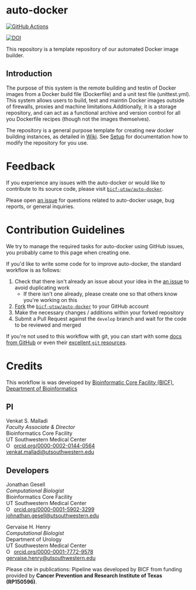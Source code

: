 auto-docker
========================================

[![GitHub Actions](https://github.com/utsw-bicf/auto-docker/actions/workflows/workflow-ci.yml/badge.svg)](https://github.com/utsw-bicf/auto-docker/actions/workflows/workflow-ci.yml)

[![DOI](https://zenodo.org/badge/DOI/10.5281/zenodo.4555891.svg)](https://doi.org/10.5281/zenodo.4555891)


This repository is a template repository of our automated Docker image builder.


Introduction
------------

The purpose of this system is the remote building and testin of Docker images from a Docker build file (Dockerfile) and a unit test file (unittest.yml). This system allows users to build, test and maintin Docker images outside of firewalls, proxies and machine limitations.Additionally, it is a storage repository, and can act as a functional archive and version control for all you Dockerfile recipes (though not the images themselves).

The repository is a general purpose template for creating new docker building instances, as detailed in [Wiki](https://github.com/utsw-bicf/auto-docker/wiki). See [Setup](https://github.com/utsw-bicf/auto-docker/wiki/Setup) for documentation how to modify the repository for you use.

Feedback
========

If you experience any issues with the auto-docker or would like to contribute to its source code, please visit [`bicf-utsw/auto-docker`](https://github.com/utsw-bicf/auto-docker).

Please open [an issue](https://git.io/JtyFp) for questions related to auto-docker usage, bug reports, or general inquiries.

Contribution Guidelines
=======================
We try to manage the required tasks for auto-docker using GitHub issues, you probably came to this page when creating one.

If you'd like to write some code for to improve auto-docker, the standard workflow is as follows:


1. Check that there isn't already an issue about your idea in the [an issue](https://git.io/JtyFp) to avoid duplicating work
    * If there isn't one already, please create one so that others know you're working on this
2. [Fork](https://help.github.com/en/github/getting-started-with-github/fork-a-repo) the [`bicf-utsw/auto-docker`](https://github.com/utsw-bicf/auto-docker) to your GitHub account
3. Make the necessary changes / additions within your forked repository
4. Submit a Pull Request against the `develop` branch and wait for the code to be reviewed and merged

If you're not used to this workflow with git, you can start with some [docs from GitHub](https://help.github.com/en/github/collaborating-with-issues-and-pull-requests) or even their [excellent `git` resources](https://try.github.io/).  


Credits
=======
This workflow is was developed by [Bioinformatic Core Facility (BICF), Department of Bioinformatics](http://www.utsouthwestern.edu/labs/bioinformatics/)

PI
--
Venkat S. Malladi\
*Faculty Associate & Director*\
Bioinformatics Core Facility\
UT Southwestern Medical Center\
<a href="https://orcid.org/0000-0002-0144-0564" target="orcid.widget" rel="noopener noreferrer" style="vertical-align:top;"><img src="https://orcid.org/sites/default/files/images/orcid_16x16.png" style="width:1em;margin-right:.5em;" alt="ORCID iD icon">orcid.org/0000-0002-0144-0564</a>\
[venkat.malladi@utsouthwestern.edu](mailto:venkat.malladi@utsouthwestern.edu)

Developers
----------
Jonathan Gesell\
*Computational Biologist*\
Bioinformatics Core Facility\
UT Southwestern Medical Center\
<a href="https://orcid.org/0000-0001-5902-3299" target="orcid.widget" rel="noopener noreferrer" style="vertical-align:top;"><img src="https://orcid.org/sites/default/files/images/orcid_16x16.png" style="width:1em;margin-right:.5em;" alt="ORCID iD icon">orcid.org/0000-0001-5902-3299</a>\
[johnathan.gesell@utsouthwestern.edu](mailto:jonathn.gesell@utsouthwestern.edu)

Gervaise H. Henry\
*Computational Biologist*\
Department of Urology\
UT Southwestern Medical Center\
<a href="https://orcid.org/0000-0001-7772-9578" target="orcid.widget" rel="noopener noreferrer" style="vertical-align:top;"><img src="https://orcid.org/sites/default/files/images/orcid_16x16.png" style="width:1em;margin-right:.5em;" alt="ORCID iD icon">orcid.org/0000-0001-7772-9578</a>\
[gervaise.henry@utsouthwestern.edu](mailto:gervaise.henry@utsouthwestern.edu)



Please cite in publications: Pipeline was developed by BICF from funding provided by **Cancer Prevention and Research Institute of Texas (RP150596)**.
